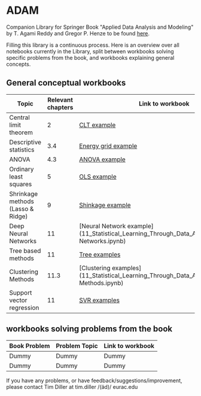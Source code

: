 # ADAM
Companion Library for Springer Book "Applied Data Analysis and Modeling" by T. Agami Reddy and Gregor P. Henze
to be found [here](https://link.springer.com/book/10.1007/978-3-031-34869-3).

Filling this library is a continuous process. Here is an overview over all notebooks currently in the
Library, split between workbooks solving specific problems from the book, and workbooks explaining 
general concepts.


## General conceptual workbooks


| Topic                             | Relevant chapters | Link to workbook                                                                                                            |
|-----------------------------------|-------------------|-----------------------------------------------------------------------------------------------------------------------------|
| Central limit theorem             | 2                 | [CLT example](02_Probability_Concepts_and_Probability_Distributions/Central_Limit_Theorem.ipynb)                            |
| Descriptive statistics            | 3.4               | [Energy grid example](03_Data_Collection_and_Preliminary_Analysis/README_ADAM_03.md)                                        |
| ANOVA                             | 4.3               | [ANOVA example](04_Making_Statistical_Inferences_from_Samples/ANOVA_example.ipynb)                                          |
| Ordinary least squares            | 5                 | [OLS example](09_Parametric_and_Non-Parametric_Regression_Methods/Ordinary_least_Squares_Lasso_Ridge_regression.ipynb)      |
| Shrinkage methods (Lasso & Ridge) | 9                 | [Shinkage example](09_Parametric_and_Non-Parametric_Regression_Methods/Ordinary_least_Squares_Lasso_Ridge_regression.ipynb) |
| Deep Neural Networks              | 11                | [Neural Network example](11_Statistical_Learning_Through_Data_Analytics/Neural Networks.ipynb)                                                                                                  |
| Tree based methods                | 11                | [Tree examples](11_Statistical_Learning_Through_Data_Analytics/Tree_based_methods.ipynb)                                    |
| Clustering Methods                | 11.3              | [Clustering examples](11_Statistical_Learning_Through_Data_Analytics/Clustering Methods.ipynb)                              |
| Support vector regression         | 11                | [SVR examples](11_Statistical_Learning_Through_Data_Analytics/Support_vector_Regression.ipynb)                              |


## workbooks solving problems from the book


| Book Problem | Problem Topic | Link to workbook |
|--------------|---------------|------------------|
| Dummy        | Dummy         | Dummy            |
| Dummy        | Dummy         | Dummy            |


If you have any problems, or have feedback/suggestions/improvement, please contact Tim Diller at 
tim.diller /(äd)/ eurac.edu